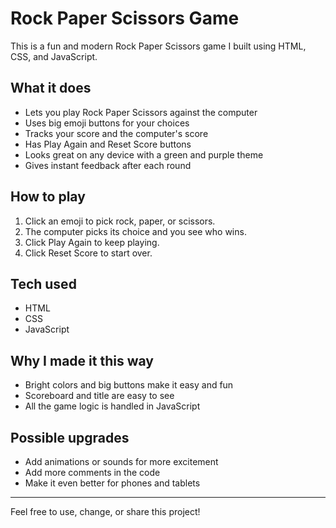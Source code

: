 # Rock Paper Scissors Game

This is a fun and modern Rock Paper Scissors game I built using HTML, CSS, and JavaScript.

## What it does
- Lets you play Rock Paper Scissors against the computer
- Uses big emoji buttons for your choices
- Tracks your score and the computer's score
- Has Play Again and Reset Score buttons
- Looks great on any device with a green and purple theme
- Gives instant feedback after each round

## How to play
1. Click an emoji to pick rock, paper, or scissors.
2. The computer picks its choice and you see who wins.
3. Click Play Again to keep playing.
4. Click Reset Score to start over.

## Tech used
- HTML
- CSS
- JavaScript

## Why I made it this way
- Bright colors and big buttons make it easy and fun
- Scoreboard and title are easy to see
- All the game logic is handled in JavaScript

## Possible upgrades
- Add animations or sounds for more excitement
- Add more comments in the code
- Make it even better for phones and tablets

---
Feel free to use, change, or share this project!
